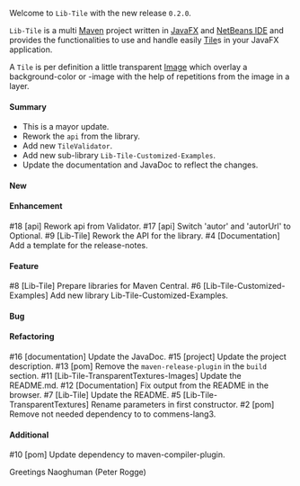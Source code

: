 Welcome to `Lib-Tile` with the new release `0.2.0`.

`Lib-Tile` is a multi [Maven] project written in [JavaFX] and [NetBeans IDE] and 
provides the functionalities to use and handle easily [Tile]s in your JavaFX 
application.

A `Tile` is per definition a little transparent [Image] which overlay a 
background-color or -image with the help of repetitions from the image in a 
layer.



#### Summary
* This is a mayor update.
* Rework the `api` from the library.
* Add new `TileValidator`.
* Add new sub-library `Lib-Tile-Customized-Examples`.
* Update the documentation and JavaDoc to reflect the changes.



#### New



#### Enhancement
#18 [api] Rework api from Validator.
#17 [api] Switch 'autor' and 'autorUrl' to Optional.
#9 [Lib-Tile] Rework the API for the library.
#4 [Documentation] Add a template for the release-notes.



#### Feature
#8 [Lib-Tile] Prepare libraries for Maven Central.
#6 [Lib-Tile-Customized-Examples] Add new library Lib-Tile-Customized-Examples.



#### Bug



#### Refactoring
#16 [documentation] Update the JavaDoc.
#15 [project] Update the project description.
#13 [pom] Remove the `maven-release-plugin` in the `build` section.
#11 [Lib-Tile-TransparentTextures-Images] Update the README.md.
#12 [Documentation] Fix output from the README in the browser.
#7 [Lib-Tile] Update the README.
#5 [Lib-Tile-TransparentTextures] Rename parameters in first constructor.
#2 [pom] Remove not needed dependency to to commens-lang3.



#### Additional
#10 [pom] Update dependency to maven-compiler-plugin.



Greetings
Naoghuman (Peter Rogge)



[//]: # (Issues which will be integrated in this release)



[//]: # (Images)



[//]: # (Links)
[Image]:https://docs.oracle.com/javase/8/javafx/api/javafx/scene/image/Image.html
[JavaFX]:http://docs.oracle.com/javase/8/javase-clienttechnologies.htm
[Maven]:http://maven.apache.org/
[NetBeans IDE]:https://netbeans.org/
[Tile]:https://github.com/Naoghuman/lib-tile/blob/master/Lib-Tile-Core/src/main/java/com/github/naoghuman/lib/tile/core/Tile.java
